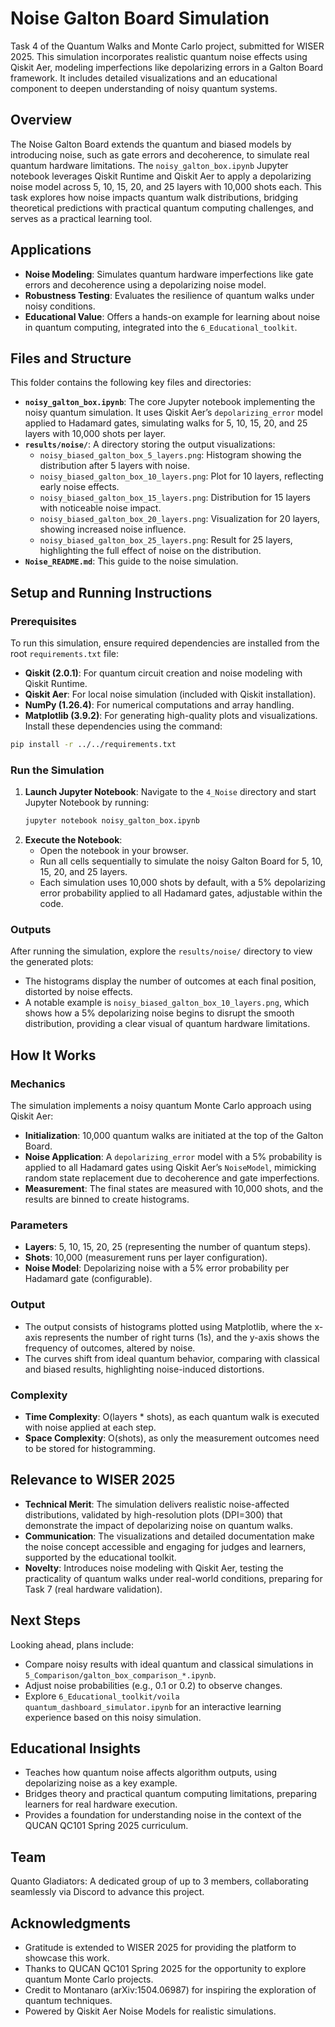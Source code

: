 # Noise Galton Board Simulation

Task 4 of the Quantum Walks and Monte Carlo project, submitted for WISER 2025. This simulation incorporates realistic quantum noise effects using Qiskit Aer, modeling imperfections like depolarizing errors in a Galton Board framework. It includes detailed visualizations and an educational component to deepen understanding of noisy quantum systems.

## Overview

The Noise Galton Board extends the quantum and biased models by introducing noise, such as gate errors and decoherence, to simulate real quantum hardware limitations. The `noisy_galton_box.ipynb` Jupyter notebook leverages Qiskit Runtime and Qiskit Aer to apply a depolarizing noise model across 5, 10, 15, 20, and 25 layers with 10,000 shots each. This task explores how noise impacts quantum walk distributions, bridging theoretical predictions with practical quantum computing challenges, and serves as a practical learning tool.

## Applications

- **Noise Modeling**: Simulates quantum hardware imperfections like gate errors and decoherence using a depolarizing noise model.
- **Robustness Testing**: Evaluates the resilience of quantum walks under noisy conditions.
- **Educational Value**: Offers a hands-on example for learning about noise in quantum computing, integrated into the `6_Educational_toolkit`.

## Files and Structure

This folder contains the following key files and directories:

- **`noisy_galton_box.ipynb`**: The core Jupyter notebook implementing the noisy quantum simulation. It uses Qiskit Aer’s `depolarizing_error` model applied to Hadamard gates, simulating walks for 5, 10, 15, 20, and 25 layers with 10,000 shots per layer.
- **`results/noise/`**: A directory storing the output visualizations:
  - `noisy_biased_galton_box_5_layers.png`: Histogram showing the distribution after 5 layers with noise.
  - `noisy_biased_galton_box_10_layers.png`: Plot for 10 layers, reflecting early noise effects.
  - `noisy_biased_galton_box_15_layers.png`: Distribution for 15 layers with noticeable noise impact.
  - `noisy_biased_galton_box_20_layers.png`: Visualization for 20 layers, showing increased noise influence.
  - `noisy_biased_galton_box_25_layers.png`: Result for 25 layers, highlighting the full effect of noise on the distribution.
- **`Noise_README.md`**: This guide to the noise simulation.

## Setup and Running Instructions

### Prerequisites

To run this simulation, ensure required dependencies are installed from the root `requirements.txt` file:
- **Qiskit (2.0.1)**: For quantum circuit creation and noise modeling with Qiskit Runtime.
- **Qiskit Aer**: For local noise simulation (included with Qiskit installation).
- **NumPy (1.26.4)**: For numerical computations and array handling.
- **Matplotlib (3.9.2)**: For generating high-quality plots and visualizations.
Install these dependencies using the command:
```bash
pip install -r ../../requirements.txt
```

### Run the Simulation

1. **Launch Jupyter Notebook**:
   Navigate to the `4_Noise` directory and start Jupyter Notebook by running:
   ```bash
   jupyter notebook noisy_galton_box.ipynb
   ```
2. **Execute the Notebook**:
   - Open the notebook in your browser.
   - Run all cells sequentially to simulate the noisy Galton Board for 5, 10, 15, 20, and 25 layers.
   - Each simulation uses 10,000 shots by default, with a 5% depolarizing error probability applied to all Hadamard gates, adjustable within the code.

### Outputs

After running the simulation, explore the `results/noise/` directory to view the generated plots:
- The histograms display the number of outcomes at each final position, distorted by noise effects.
- A notable example is `noisy_biased_galton_box_10_layers.png`, which shows how a 5% depolarizing noise begins to disrupt the smooth distribution, providing a clear visual of quantum hardware limitations.

## How It Works

### Mechanics

The simulation implements a noisy quantum Monte Carlo approach using Qiskit Aer:
- **Initialization**: 10,000 quantum walks are initiated at the top of the Galton Board.
- **Noise Application**: A `depolarizing_error` model with a 5% probability is applied to all Hadamard gates using Qiskit Aer’s `NoiseModel`, mimicking random state replacement due to decoherence and gate imperfections.
- **Measurement**: The final states are measured with 10,000 shots, and the results are binned to create histograms.

### Parameters

- **Layers**: 5, 10, 15, 20, 25 (representing the number of quantum steps).
- **Shots**: 10,000 (measurement runs per layer configuration).
- **Noise Model**: Depolarizing noise with a 5% error probability per Hadamard gate (configurable).

### Output

- The output consists of histograms plotted using Matplotlib, where the x-axis represents the number of right turns (1s), and the y-axis shows the frequency of outcomes, altered by noise.
- The curves shift from ideal quantum behavior, comparing with classical and biased results, highlighting noise-induced distortions.

### Complexity

- **Time Complexity**: O(layers * shots), as each quantum walk is executed with noise applied at each step.
- **Space Complexity**: O(shots), as only the measurement outcomes need to be stored for histogramming.

## Relevance to WISER 2025

- **Technical Merit**: The simulation delivers realistic noise-affected distributions, validated by high-resolution plots (DPI=300) that demonstrate the impact of depolarizing noise on quantum walks.
- **Communication**: The visualizations and detailed documentation make the noise concept accessible and engaging for judges and learners, supported by the educational toolkit.
- **Novelty**: Introduces noise modeling with Qiskit Aer, testing the practicality of quantum walks under real-world conditions, preparing for Task 7 (real hardware validation).

## Next Steps

Looking ahead, plans include:
- Compare noisy results with ideal quantum and classical simulations in `5_Comparison/galton_box_comparison_*.ipynb`.
- Adjust noise probabilities (e.g., 0.1 or 0.2) to observe changes.
- Explore `6_Educational_toolkit/voila quantum_dashboard_simulator.ipynb` for an interactive learning experience based on this noisy simulation.

## Educational Insights

- Teaches how quantum noise affects algorithm outputs, using depolarizing noise as a key example.
- Bridges theory and practical quantum computing limitations, preparing learners for real hardware execution.
- Provides a foundation for understanding noise in the context of the QUCAN QC101 Spring 2025 curriculum.

## Team

Quanto Gladiators: A dedicated group of up to 3 members, collaborating seamlessly via Discord to advance this project.

## Acknowledgments

- Gratitude is extended to WISER 2025 for providing the platform to showcase this work.
- Thanks to QUCAN QC101 Spring 2025 for the opportunity to explore quantum Monte Carlo projects.
- Credit to Montanaro (arXiv:1504.06987) for inspiring the exploration of quantum techniques.
- Powered by Qiskit Aer Noise Models for realistic simulations.
